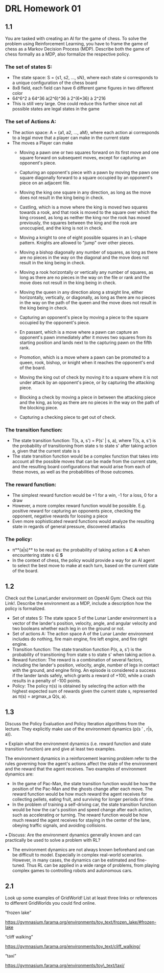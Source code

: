 ﻿# DRL Homework 01

## 1\.1

You are tasked with creating an AI for the game of chess. To solve the problem using Reinforcement Learning, you have to frame the game of chess as a Markov Decision Process (MDP). Describe both the game of chess formally as a MDP, also formalize the respective policy.

### The set of states S: 

- The state space: S = {s1, s2, ..., sN}, where each state si corresponds to a unique configuration of the chess board
- 8x8 field, each field can have 6 different game figures in two different color
- 64^6^2 à 64^36 à(2^6)^36 à 2^(6\*36) à 2^216
- This is still very large. One could reduce this further since not all possible states are legal states in the game

### The set of Actions A:

- The action space: A = {a1, a2, ..., aM}, where each action ai corresponds to a legal move that a player can make in the current state
- The moves a Player can make 
    - Moving a pawn one or two squares forward on its first move and one square forward on subsequent moves, except for capturing an opponent's piece.

    - Capturing an opponent's piece with a pawn by moving the pawn one square diagonally forward to a square occupied by an opponent's piece on an adjacent file.

    - Moving the king one square in any direction, as long as the move does not result in the king being in check.

    - Castling, which is a move where the king is moved two squares towards a rook, and that rook is moved to the square over which the king crossed, as long as neither the king nor the rook has moved previously, the squares between the king and the rook are unoccupied, and the king is not in check.

    - Moving a knight to one of eight possible squares in an L-shape pattern. Knights are allowed to "jump" over other pieces.

    - Moving a bishop diagonally any number of squares, as long as there are no pieces in the way on the diagonal and the move does not result in the king being in check.

    - Moving a rook horizontally or vertically any number of squares, as long as there are no pieces in the way on the file or rank and the move does not result in the king being in check.

    - Moving the queen in any direction along a straight line, either horizontally, vertically, or diagonally, as long as there are no pieces in the way on the path of the queen and the move does not result in the king being in check.

    - Capturing an opponent's piece by moving a piece to the square occupied by the opponent's piece.

    - En passant, which is a move where a pawn can capture an opponent's pawn immediately after it moves two squares from its starting position and lands next to the capturing pawn on the fifth rank.

    - Promotion, which is a move where a pawn can be promoted to a queen, rook, bishop, or knight when it reaches the opponent's end of the board.

    - Moving the king out of check by moving it to a square where it is not under attack by an opponent's piece, or by capturing the attacking piece.

    - Blocking a check by moving a piece in between the attacking piece and the king, as long as there are no pieces in the way on the path of the blocking piece.

    - Capturing a checking piece to get out of check.

### The transition function:

- The state transition function: T(s, a, s') = P(s' | s, a), where T(s, a, s') is the probability of transitioning from state s to state s' after taking action a, given that the current state is s
- The state transition function would be a complex function that takes into account all the possible moves that can be made from the current state, and the resulting board configurations that would arise from each of these moves, as well as the probabilities of those outcomes.

### The reward function:

- The simplest reward function would be +1 for a win, -1 for a loss, 0 for a draw
- However, a more complex reward function would be possible. E.g. positive reward for capturing an opponents piece, checking the opponent, negative rewards for loosing a piece
- Even more sophisticated reward functions would analyze the resulting state in regards of general pressure, discovered attacks 

### The policy:

- π**(a|s)** to be read as: the probability of taking action a ∈ **A** when encountering state s ∈ **S**
- In the context of chess, the policy would provide a way for an AI agent to select the best move to make at each turn, based on the current state of the board.

## 1\.2 

Check out the LunarLander environment on OpenAI Gym: Check out this Link!. Describe the environment as a MDP, include a description how the policy is formalized.

- Set of states S: The state space S of the Lunar Lander environment is a vector of the lander's position, velocity, angle, and angular velocity and two booleans whether each leg in on the ground or not.
- Set of actions A: The action space A of the Lunar Lander environment includes do nothing, fire main engine, fire left engine, and fire right engine.
- Transition function: The state transition function P(s, a, s') is the probability of transitioning from state s to state s' when taking action a.
- Reward function: The reward is a combination of several factors, including the lander's position, velocity, angle, number of legs in contact with the ground, and engine firing. An episode is considered a success if the lander lands safely, which grants a reward of +100, while a crash results in a penalty of -100 points.
- Policy: The policy π(s) is obtained by selecting the action with the highest expected sum of rewards given the current state s, represented as π(s) = argmax\_a Q(s, a).

## 1\.3

Discuss the Policy Evaluation and Policy Iteration algorithms from the lecture. They explicitly make use of the environment dynamics (p(s ′ , r|s, a)). 

• Explain what the environment dynamics (i.e. reward function and state transition function) are and give at least two examples. 

  The environment dynamics in a reinforcement learning problem refer to the rules governing how the agent's actions affect the state of the environment and the reward that the agent receives. Two examples of environment dynamics are:

  - In the game of Pac-Man, the state transition function would be how the position of the Pac-Man and the ghosts change after each move. The reward function would be how much reward the agent receives for collecting pellets, eating fruit, and surviving for longer periods of time.
  - In the problem of training a self-driving car, the state transition function would be how the car's position and speed change after each action, such as accelerating or turning. The reward function would be how much reward the agent receives for staying in the center of the lane, obeying traffic signals, and avoiding collisions.

• Discuss: Are the environment dynamics generally known and can practically be used to solve a problem with RL?

  - The environment dynamics are not always known beforehand and can be difficult to model. Especially in complex real-world scenarios. However, in many cases, the dynamics can be estimated and fine-tuned. Thus RL can be applied in a wide range of problems, from playing complex games to controlling robots and autonomous cars.

## 2\.1

Look up some examples of GridWorld! List at least three links or references to different GridWorlds you could find online.

“frozen lake”

<https://gymnasium.farama.org/environments/toy_text/frozen_lake/#frozen-lake>

“cliff walking”

<https://gymnasium.farama.org/environments/toy_text/cliff_walking/>

“taxi”

https://gymnasium.farama.org/environments/toy\_text/taxi/


